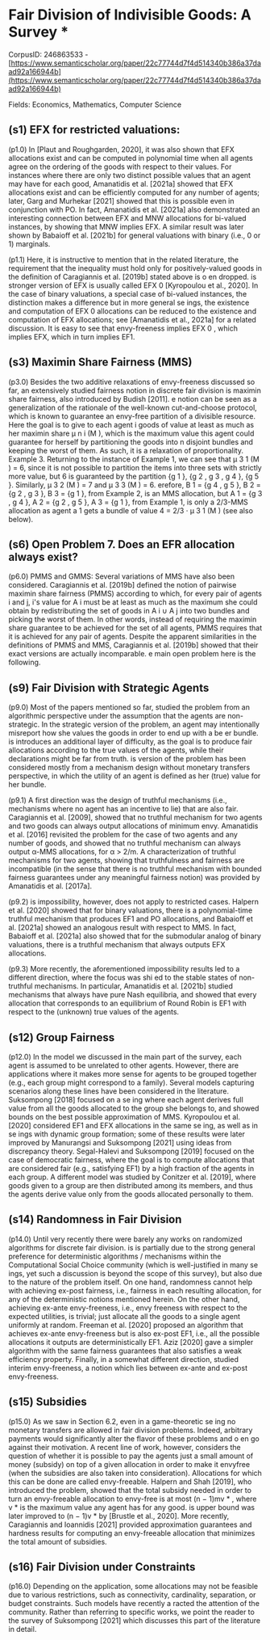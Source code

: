 # Fair Division of Indivisible Goods: A Survey *

CorpusID: 246863533 - [https://www.semanticscholar.org/paper/22c77744d7f4d514340b386a37daad92a166944b](https://www.semanticscholar.org/paper/22c77744d7f4d514340b386a37daad92a166944b)

Fields: Economics, Mathematics, Computer Science

## (s1) EFX for restricted valuations:
(p1.0) In [Plaut and Roughgarden, 2020], it was also shown that EFX allocations exist and can be computed in polynomial time when all agents agree on the ordering of the goods with respect to their values. For instances where there are only two distinct possible values that an agent may have for each good, Amanatidis et al. [2021a] showed that EFX allocations exist and can be efficiently computed for any number of agents; later, Garg and Murhekar [2021] showed that this is possible even in conjunction with PO. In fact, Amanatidis et al. [2021a] also demonstrated an interesting connection between EFX and MNW allocations for bi-valued instances, by showing that MNW implies EFX. A similar result was later shown by Babaioff et al. [2021b] for general valuations with binary (i.e., 0 or 1) marginals.

(p1.1) Here, it is instructive to mention that in the related literature, the requirement that the inequality must hold only for positively-valued goods in the definition of Caragiannis et al. [2019b] stated above is o en dropped. is stronger version of EFX is usually called EFX 0 [Kyropoulou et al., 2020]. In the case of binary valuations, a special case of bi-valued instances, the distinction makes a difference but in more general se ings, the existence and computation of EFX 0 allocations can be reduced to the existence and computation of EFX allocations; see [Amanatidis et al., 2021a] for a related discussion. It is easy to see that envy-freeness implies EFX 0 , which implies EFX, which in turn implies EF1.
## (s3) Maximin Share Fairness (MMS)
(p3.0) Besides the two additive relaxations of envy-freeness discussed so far, an extensively studied fairness notion in discrete fair division is maximin share fairness, also introduced by Budish [2011]. e notion can be seen as a generalization of the rationale of the well-known cut-and-choose protocol, which is known to guarantee an envy-free partition of a divisible resource. Here the goal is to give to each agent i goods of value at least as much as her maximin share µ n i (M ), which is the maximum value this agent could guarantee for herself by partitioning the goods into n disjoint bundles and keeping the worst of them. As such, it is a relaxation of proportionality. Example 3. Returning to the instance of Example 1, we can see that µ 3 1 (M ) = 6, since it is not possible to partition the items into three sets with strictly more value, but 6 is guaranteed by the partition {g 1 }, {g 2 , g 3 , g 4 }, {g 5 }. Similarly, µ 3 2 (M ) = 7 and µ 3 3 (M ) = 6. erefore, B 1 = {g 4 , g 5 }, B 2 = {g 2 , g 3 }, B 3 = {g 1 }, from Example 2, is an MMS allocation, but A 1 = {g 3 , g 4 }, A 2 = {g 2 , g 5 }, A 3 = {g 1 }, from Example 1, is only a 2/3-MMS allocation as agent a 1 gets a bundle of value 4 = 2/3 · µ 3 1 (M ) (see also below).
## (s6) Open Problem 7. Does an EFR allocation always exist?
(p6.0) PMMS and GMMS: Several variations of MMS have also been considered. Caragiannis et al. [2019b] defined the notion of pairwise maximin share fairness (PMMS) according to which, for every pair of agents i and j, i's value for A i must be at least as much as the maximum she could obtain by redistributing the set of goods in A i ∪ A j into two bundles and picking the worst of them. In other words, instead of requiring the maximin share guarantee to be achieved for the set of all agents, PMMS requires that it is achieved for any pair of agents. Despite the apparent similarities in the definitions of PMMS and MMS, Caragiannis et al. [2019b] showed that their exact versions are actually incomparable. e main open problem here is the following.
## (s9) Fair Division with Strategic Agents
(p9.0) Most of the papers mentioned so far, studied the problem from an algorithmic perspective under the assumption that the agents are non-strategic. In the strategic version of the problem, an agent may intentionally misreport how she values the goods in order to end up with a be er bundle. is introduces an additional layer of difficulty, as the goal is to produce fair allocations according to the true values of the agents, while their declarations might be far from truth. is version of the problem has been considered mostly from a mechanism design without monetary transfers perspective, in which the utility of an agent is defined as her (true) value for her bundle.

(p9.1) A first direction was the design of truthful mechanisms (i.e., mechanisms where no agent has an incentive to lie) that are also fair. Caragiannis et al. [2009], showed that no truthful mechanism for two agents and two goods can always output allocations of minimum envy. Amanatidis et al. [2016] revisited the problem for the case of two agents and any number of goods, and showed that no truthful mechanism can always output α-MMS allocations, for α > 2/m. A characterization of truthful mechanisms for two agents, showing that truthfulness and fairness are incompatible (in the sense that there is no truthful mechanism with bounded fairness guarantees under any meaningful fairness notion) was provided by Amanatidis et al. [2017a].

(p9.2) is impossibility, however, does not apply to restricted cases. Halpern et al. [2020] showed that for binary valuations, there is a polynomial-time truthful mechanism that produces EF1 and PO allocations, and Babaioff et al. [2021a] showed an analogous result with respect to MMS. In fact, Babaioff et al. [2021a] also showed that for the submodular analog of binary valuations, there is a truthful mechanism that always outputs EFX allocations.

(p9.3) More recently, the aforementioned impossibility results led to a different direction, where the focus was shi ed to the stable states of non-truthful mechanisms. In particular, Amanatidis et al. [2021b] studied mechanisms that always have pure Nash equilibria, and showed that every allocation that corresponds to an equilibrium of Round Robin is EF1 with respect to the (unknown) true values of the agents.
## (s12) Group Fairness
(p12.0) In the model we discussed in the main part of the survey, each agent is assumed to be unrelated to other agents. However, there are applications where it makes more sense for agents to be grouped together (e.g., each group might correspond to a family). Several models capturing scenarios along these lines have been considered in the literature. Suksompong [2018] focused on a se ing where each agent derives full value from all the goods allocated to the group she belongs to, and showed bounds on the best possible approximation of MMS. Kyropoulou et al. [2020] considered EF1 and EFX allocations in the same se ing, as well as in se ings with dynamic group formation; some of these results were later improved by Manurangsi and Suksompong [2021] using ideas from discrepancy theory. Segal-Halevi and Suksompong [2019] focused on the case of democratic fairness, where the goal is to compute allocations that are considered fair (e.g., satisfying EF1) by a high fraction of the agents in each group. A different model was studied by Conitzer et al. [2019], where goods given to a group are then distributed among its members, and thus the agents derive value only from the goods allocated personally to them.
## (s14) Randomness in Fair Division
(p14.0) Until very recently there were barely any works on randomized algorithms for discrete fair division. is is partially due to the strong general preference for deterministic algorithms / mechanisms within the Computational Social Choice community (which is well-justified in many se ings, yet such a discussion is beyond the scope of this survey), but also due to the nature of the problem itself. On one hand, randomness cannot help with achieving ex-post fairness, i.e., fairness in each resulting allocation, for any of the deterministic notions mentioned herein. On the other hand, achieving ex-ante envy-freeness, i.e., envy freeness with respect to the expected utilities, is trivial; just allocate all the goods to a single agent uniformly at random. Freeman et al. [2020] proposed an algorithm that achieves ex-ante envy-freeness but is also ex-post EF1, i.e., all the possible allocations it outputs are deterministically EF1. Aziz [2020] gave a simpler algorithm with the same fairness guarantees that also satisfies a weak efficiency property. Finally, in a somewhat different direction,  studied interim envy-freeness, a notion which lies between ex-ante and ex-post envy-freeness.
## (s15) Subsidies
(p15.0) As we saw in Section 6.2, even in a game-theoretic se ing no monetary transfers are allowed in fair division problems. Indeed, arbitrary payments would significantly alter the flavor of these problems and o en go against their motivation. A recent line of work, however, considers the question of whether it is possible to pay the agents just a small amount of money (subsidy) on top of a given allocation in order to make it envyfree (when the subsidies are also taken into consideration). Allocations for which this can be done are called envy-freeable. Halpern and Shah [2019], who introduced the problem, showed that the total subsidy needed in order to turn an envy-freeable allocation to envy-free is at most (n − 1)mv * , where v * is the maximum value any agent has for any good. is upper bound was later improved to (n − 1)v * by [Brustle et al., 2020]. More recently, Caragiannis and Ioannidis [2021] provided approximation guarantees and hardness results for computing an envy-freeable allocation that minimizes the total amount of subsidies.
## (s16) Fair Division under Constraints
(p16.0) Depending on the application, some allocations may not be feasible due to various restrictions, such as connectivity, cardinality, separation, or budget constraints. Such models have recently a racted the attention of the community. Rather than referring to specific works, we point the reader to the survey of Suksompong [2021] which discusses this part of the literature in detail.
